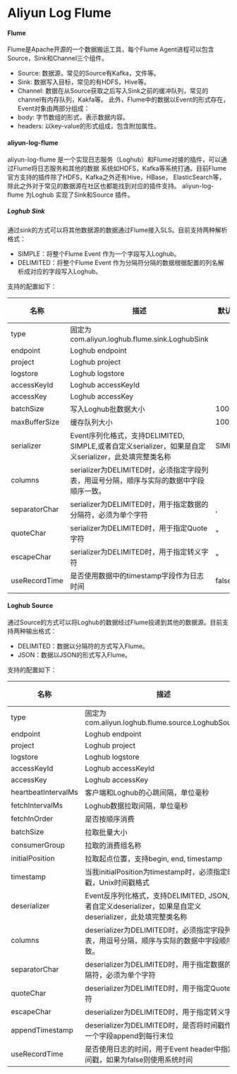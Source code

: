 
Aliyun Log Flume
================

#### Flume

Flume是Apache开源的一个数据搬运工具，每个Flume Agent进程可以包含Source，Sink和Channel三个组件。
- Source: 数据源，常见的Source有Kafka，文件等。
- Sink: 数据写入目标，常见的有HDFS，Hive等。
- Channel: 数据在从Source获取之后写入Sink之前的缓冲队列，常见的channel有内存队列，Kakfa等。
此外，Flume中的数据以Event的形式存在，Event对象由两部分组成：
- body: 字节数组的形式，表示数据内容。
- headers: 以key-value的形式组成，包含附加属性。


#### aliyun-log-flume 
aliyun-log-flume 是一个实现日志服务（Loghub）和Flume对接的插件，可以通过Flume将日志服务和其他的数据
系统如HDFS，Kafka等系统打通。目前Flume官方支持的插件除了HDFS，Kafka之外还有Hive，HBase，
ElasticSearch等，除此之外对于常见的数据源在社区也都能找到对应的插件支持。
aliyun-log-flume 为Loghub 实现了Sink和Source 插件。

##### Loghub Sink
通过sink的方式可以将其他数据源的数据通过Flume接入SLS。目前支持两种解析格式：
- SIMPLE：将整个Flume Event 作为一个字段写入Loghub。
- DELIMITED：将整个Flume Event 作为分隔符分隔的数据根据配置的列名解析成对应的字段写入Loghub。

支持的配置如下：

|名称|描述|默认值|必需|
|---|---|---|---|
|type| 固定为com.aliyun.loghub.flume.sink.LoghubSink | | Y |
|endpoint| Loghub endpoint| | Y |
|project| Loghub project| | Y |
|logstore| Loghub logstore| | Y |
|accessKeyId| Loghub accessKeyId| | Y |
|accessKey| Loghub accessKey| | Y |
|batchSize| 写入Loghub批数据大小|1000 | N |
|maxBufferSize| 缓存队列大小|1000 | N |
|serializer| Event序列化格式，支持DELIMITED, SIMPLE,或者自定义serializer，如果是自定义serializer，此处填完整类名称 |SIMPLE | N |
|columns| serializer为DELIMITED时，必须指定字段列表，用逗号分隔，顺序与实际的数据中字段顺序一致。| | N |
|separatorChar| serializer为DELIMITED时，用于指定数据的分隔符，必须为单个字符|, | N |
|quoteChar| serializer为DELIMITED时，用于指定Quote字符 |" | N |
|escapeChar| serializer为DELIMITED时，用于指定转义字符 | " | N |
|useRecordTime| 是否使用数据中的timestamp字段作为日志时间| false| N |

#### Loghub Source
通过Source的方式可以将Loghub的数据经过Flume投递到其他的数据源。目前支持两种输出格式：
- DELIMITED：数据以分隔符的方式写入Flume。
- JSON：数据以JSON的形式写入Flume。

支持的配置如下：

|名称|描述|默认值|必需|
|---|---|---|---|
|type| 固定为com.aliyun.loghub.flume.source.LoghubSource | | Y |
|endpoint| Loghub endpoint| | Y |
|project| Loghub project| | Y |
|logstore| Loghub logstore| | Y |
|accessKeyId| Loghub accessKeyId| | Y |
|accessKey| Loghub accessKey| | Y |
|heartbeatIntervalMs| 客户端和Loghub的心跳间隔，单位毫秒|30000 | N |
|fetchIntervalMs| Loghub数据拉取间隔，单位毫秒|100 | N |
|fetchInOrder| 是否按顺序消费|false | N |
|batchSize| 拉取批量大小 |1000 | N |
|consumerGroup| 拉取的消费组名称 | 随机产生 | N |
|initialPosition| 拉取起点位置，支持begin, end, timestamp|begin | N |
|timestamp| 当我initialPosition为timestamp时，必须指定时间戳，Unix时间戳格式 | | N |
|deserializer| Event反序列化格式，支持DELIMITED, JSON,或者自定义deserializer，如果是自定义deserializer，此处填完整类名称 |DELIMITED | Y |
|columns| deserializer为DELIMITED时，必须指定字段列表，用逗号分隔，顺序与实际的数据中字段顺序一致。| | N |
|separatorChar| deserializer为DELIMITED时，用于指定数据的分隔符，必须为单个字符|, | N |
|quoteChar| deserializer为DELIMITED时，用于指定Quote字符 |" | N |
|escapeChar| deserializer为DELIMITED时，用于指定转义字符 | " | N |
|appendTimestamp| deserializer为DELIMITED时，是否将时间戳作为一个字段append到每行末位 | false | N |
|useRecordTime| 是否使用日志的时间，用于Event header中指定时间戳，如果为false则使用系统时间| false| N |
